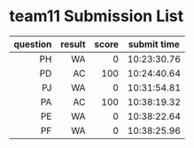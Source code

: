 # team11 Submission List
question | result | score | submit time
----:|----:|-----:|-----
PH | WA | 0 | 10:23:30.76 
PD | AC | 100 | 10:24:40.64 
PJ | WA | 0 | 10:31:54.81 
PA | AC | 100 | 10:38:19.32 
PE | WA | 0 | 10:38:22.64 
PF | WA | 0 | 10:38:25.96 
